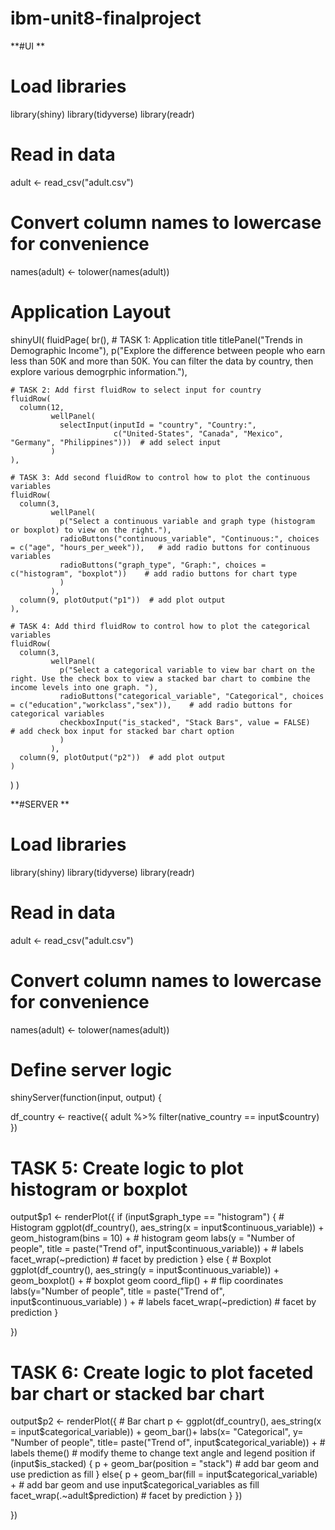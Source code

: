 # ibm-unit8-finalproject

**#UI **

# Load libraries
library(shiny)
library(tidyverse)
library(readr)

# Read in data
adult <- read_csv("adult.csv")
# Convert column names to lowercase for convenience 
names(adult) <- tolower(names(adult))

# Application Layout
shinyUI(
  fluidPage(
    br(),
    # TASK 1: Application title
    titlePanel("Trends in Demographic Income"),
    p("Explore the difference between people who earn less than 50K and more than 50K. You can filter the data by country, then explore various demogrphic information."),
    
    # TASK 2: Add first fluidRow to select input for country
    fluidRow(
      column(12, 
             wellPanel(
               selectInput(inputId = "country", "Country:", 
                           c("United-States", "Canada", "Mexico", "Germany", "Philippines")))  # add select input 
             )
    ),
    
    # TASK 3: Add second fluidRow to control how to plot the continuous variables
    fluidRow(
      column(3, 
             wellPanel(
               p("Select a continuous variable and graph type (histogram or boxplot) to view on the right."),
               radioButtons("continuous_variable", "Continuous:", choices = c("age", "hours_per_week")),   # add radio buttons for continuous variables
               radioButtons("graph_type", "Graph:", choices = c("histogram", "boxplot"))    # add radio buttons for chart type
               )
             ),
      column(9, plotOutput("p1"))  # add plot output
    ),
    
    # TASK 4: Add third fluidRow to control how to plot the categorical variables
    fluidRow(
      column(3, 
             wellPanel(
               p("Select a categorical variable to view bar chart on the right. Use the check box to view a stacked bar chart to combine the income levels into one graph. "),
               radioButtons("categorical_variable", "Categorical", choices = c("education","workclass","sex")),    # add radio buttons for categorical variables
               checkboxInput("is_stacked", "Stack Bars", value = FALSE)    # add check box input for stacked bar chart option
               )
             ),
      column(9, plotOutput("p2"))  # add plot output
    )
  )
)


**#SERVER **


# Load libraries
library(shiny)
library(tidyverse)
library(readr)

# Read in data
adult <- read_csv("adult.csv")
# Convert column names to lowercase for convenience 
names(adult) <- tolower(names(adult))

# Define server logic
shinyServer(function(input, output) {
  
  df_country <- reactive({
    adult %>% filter(native_country == input$country)
  })
  
  # TASK 5: Create logic to plot histogram or boxplot
  output$p1 <- renderPlot({
    if (input$graph_type == "histogram") {
      # Histogram
      ggplot(df_country(), aes_string(x =  input$continuous_variable)) +
        geom_histogram(bins = 10) +  # histogram geom
        labs(y = "Number of people", title = paste("Trend of",  input$continuous_variable)) +  # labels
        facet_wrap(~prediction)    # facet by prediction
    }
    else {
      # Boxplot
      ggplot(df_country(), aes_string(y =  input$continuous_variable)) +
        geom_boxplot() +  # boxplot geom
        coord_flip() +  # flip coordinates
        labs(y="Number of people", title = paste("Trend of",  input$continuous_variable) ) +  # labels
        facet_wrap(~prediction)  # facet by prediction
    }
  
  })
  
  # TASK 6: Create logic to plot faceted bar chart or stacked bar chart
  output$p2 <- renderPlot({
    # Bar chart
    p <- ggplot(df_country(), aes_string(x = input$categorical_variable)) +
      geom_bar()+
      labs(x= "Categorical",
           y= "Number of people",
           title= paste("Trend of", input$categorical_variable)) +  # labels
      theme()  # modify theme to change text angle and legend position
    if (input$is_stacked) {
      p + geom_bar(position = "stack")  # add bar geom and use prediction as fill
    }
    else{
      p + 
        geom_bar(fill = input$categorical_variable) + # add bar geom and use input$categorical_variables as fill 
        facet_wrap(.~adult$prediction)   # facet by prediction
    }
  })
  
})


